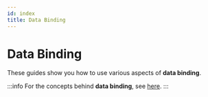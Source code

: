 ```yaml
---
id: index
title: Data Binding
---
```



# Data Binding

These guides show you how to use various aspects of **data binding**.

:::info
For the concepts behind **data binding**, see [here](../../basics/data/data-binding).
:::
